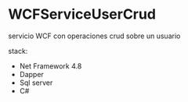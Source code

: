 # WCFServiceUserCrud

servicio WCF con operaciones crud sobre un usuario

stack:
- Net Framework 4.8
- Dapper
- Sql server
- C#
